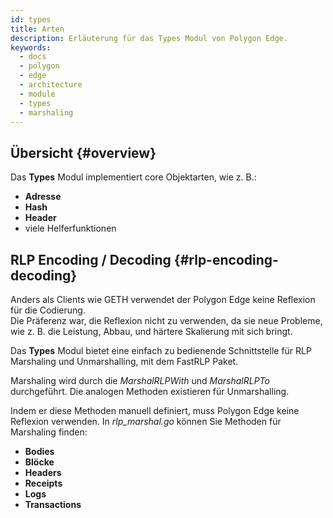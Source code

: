 ```yaml
---
id: types
title: Arten
description: Erläuterung für das Types Modul von Polygon Edge.
keywords:
  - docs
  - polygon
  - edge
  - architecture
  - module
  - types
  - marshaling
---
```


## Übersicht {#overview}

Das **Types** Modul implementiert core Objektarten, wie z. B.:

* **Adresse**
* **Hash**
* **Header**
* viele Helferfunktionen

## RLP Encoding / Decoding {#rlp-encoding-decoding}

Anders als Clients wie GETH verwendet der Polygon Edge keine Reflexion für die Codierung.<br /> Die Präferenz war, die Reflexion nicht zu verwenden, da sie neue Probleme, wie z. B. die Leistung, Abbau, und härtere Skalierung mit sich bringt.

Das **Types** Modul bietet eine einfach zu bedienende Schnittstelle für RLP Marshaling und Unmarshalling, mit dem FastRLP Paket.

Marshaling wird durch die *MarshalRLPWith* und *MarshalRLPTo* durchgeführt. Die analogen Methoden existieren für Unmarshalling.

Indem er diese Methoden manuell definiert, muss Polygon Edge keine Reflexion verwenden. In *rlp_marshal.go* können Sie Methoden für Marshaling finden:

* **Bodies**
* **Blöcke**
* **Headers**
* **Receipts**
* **Logs**
* **Transactions**